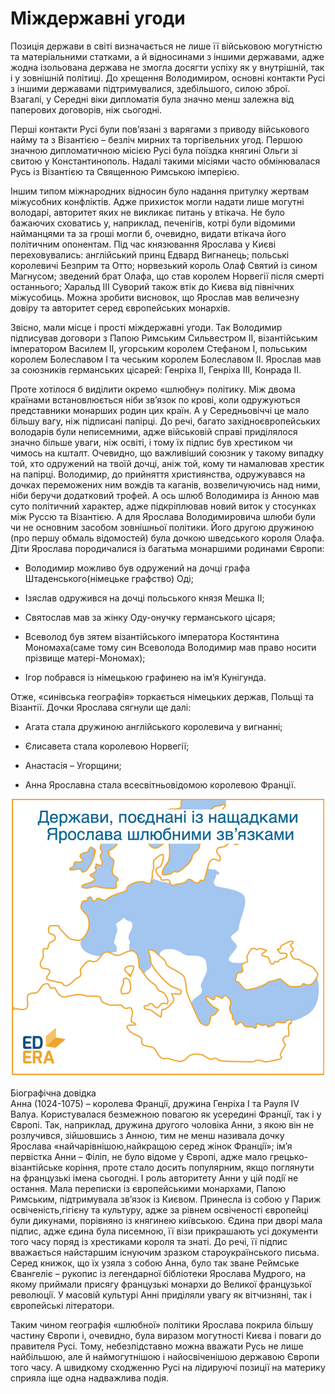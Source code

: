 Міждержавні угоди
=================

Позиція держави в світі визначається не лише її військовою могутністю та
матеріальними статками, а й відносинами з іншими державами, адже жодна
ізольована держава не змогла досягти успіху як у внутрішній, так і у
зовнішній політиці. До хрещення Володимиром, основні контакти Русі з
іншими державами підтримувалися, здебільшого, силою зброї. Взагалі, у
Середні віки дипломатія була значно менш залежна від паперових
договорів, ніж сьогодні.

Перші контакти Русі були пов’язані з варягами з приводу військового
найму та з Візантією – безліч мирних та торгівельних угод. Першою
значною дипломатичною місією Русі була поїздка княгині Ольги зі свитою у
Константинополь. Надалі такими місіями часто обмінювалася Русь із
Візантією та Священною Римською імперією.

Іншим типом міжнародних відносин було надання притулку жертвам
міжусобних конфліктів. Адже прихисток могли надати лише могутні
володарі, авторитет яких не викликає питань у втікача. Не було бажаючих
сховатись у, наприклад, печенігів, котрі були відомими найманцями та за
гроші могли б, очевидно, видати втікача його політичним опонентам. Під
час князювання Ярослава у Києві переховувались: англійський принц Едвард
Вигнанець; польські королевичі Безприм та Отто; норвезький король Олаф
Святий із сином Магнусом; зведений брат Олафа, що став королем Норвегії
після смерті останнього; Харальд ІІІ Суворий також втік до Києва від
північних міжусобиць. Можна зробити висновок, що Ярослав мав величезну
довіру та авторитет серед європейських монархів.

Звісно, мали місце і прості міждержавні угоди. Так Володимир підписував
договори з Папою Римським Сильвестром ІІ, візантійським імператором
Василем ІІ, угорським королем Стефаном І, польським королем Болеславом І
та чеським королем Болеславом ІІ. Ярослав мав за союзників германських
цісарей: Генріха ІІ, Генріха ІІІ, Конрада ІІ.

Проте хотілося б виділити окремо «шлюбну» політику. Між двома країнами
встановлюється ніби зв’язок по крові, коли одружуються представники
монарших родин цих країн. А у Середньовіччі це мало більшу вагу, ніж
підписані папірці. До речі, багато західноєвропейських володарів були
неписемними, адже військовій справі приділялося значно більше уваги, ніж
освіті, і тому їх підпис був хрестиком чи чимось на кшталт. Очевидно, що
важливіший союзник у такому випадку той, хто одружений на твоїй дочці,
аніж той, кому ти намалював хрестик на папірці. Володимир, до прийняття
християнства, одружувався на дочках переможених ним вождів та каганів,
возвеличуючись над ними, ніби беручи додатковий трофей. А ось шлюб
Володимира із Анною мав суто політичний характер, адже підкріплював
новий виток у стосунках між Руссю та Візантією. А для Ярослава
Володимировича шлюби були чи не основним засобом зовнішньої політики.
Його другою дружиною (про першу обмаль відомостей) була дочкою
шведського короля Олафа. Діти Ярослава породичалися із багатьма
монаршими родинами Європи:

-   Володимир можливо був одружений на дочці графа
    Штаденського(німецьке графство) Оді;

-   Ізяслав одружився на дочці польського князя Мешка ІІ;

-   Святослав мав за жінку Оду-онучку германського цісаря;

-   Всеволод був зятем візантійського імператора Костянтина
    Мономаха(саме тому син Всеволода Володимир мав право носити прізвище
    матері-Мономах);

-   Ігор побрався із німецькою графинею на ім’я Кунігунда.

Отже, «синівська географія» торкається німецьких держав, Польщі та
Візантії. Дочки Ярослава сягнули ще далі:

-   Агата стала дружиною англійського королевича у вигнанні;

-   Єлисавета стала королевою Норвегії;

-   Анастасія – Угорщини;

-   Анна Ярославна стала всесвітньовідомою королевою Франції.


<div align="center">
<img src="brak1.jpg" width="500"/>
</div>
<br/>

<div class="ebio-wrap">
<span class="ebio">Біографічна довідка</span>
<div class="ebio-text">
Анна (1024-1075) – королева Францiї, дружина Генрiха I та Рауля IV Валуа. Користувалася безмежною повагою як усерединi Францiї, так i у Європi. Так, наприклад, дружина другого чоловiка Анни, з якою вiн не розлучився, зiйшовшись з
Анною, тим не менш називала дочку Ярослава «найчарiвнiшою,найкращою серед
жiнок Францiї»; iм’я первiстка Анни – Фiлiп, не було вiдоме у Європi, адже мало
грецько-вiзантiйське корiння, проте стало досить популярним, якщо поглянути на
французькi iмена сьогоднi. I роль авторитету Анни у цiй подiї не остання. Мала
переписки iз європейськими монархами, Папою Римським, пiдтримувала зв’язок iз
Києвом. Принесла iз собою у Париж освiченiсть,гiгiєну та культуру, адже за рiвнем
освiченостi європейцi були дикунами, порiвняно iз княгинею київською. Єдина при
дворi мала пiдпис, адже єдина була писемною, її вiзи прикрашають усi документи
того часу поряд iз хрестиками короля та знатi. До речi, її пiдпис вважається найстаршим iснуючим зразком староукраїнського письма. Серед книжок, що їх узяла
з собою Анна, було так зване Реймське Євангелiє – рукопис iз легендарної бiблiотеки Ярослава Мудрого, на якому приймали присягу французькi монархи до Великої
французької революцiї. У масовiй культурi Аннi придiляли увагу як вiтчизнянi, так i європейськi лiтератори.
</div>
</div>



Таким чином географія «шлюбної» політики Ярослава покрила більшу частину
Європи і, очевидно, була виразом могутності Києва і поваги до правителя
Русі. Тому, небезпідставно можна вважати Русь не лише найбільшою, але й
наймогутнішою і найосвіченішою державою Європи того часу. А швидкому
сходженню Русі на лідируючі позиції на материку сприяла іще одна
надважлива подія.

